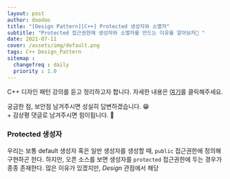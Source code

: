 ```yaml
---
layout: post
author: doodoo
title: "[Design Pattern][C++] Protected 생성자와 소멸자"
subtitle: "Protected 접근권한에 생성자와 소멸자를 만드는 이유를 알아보자👏 "
date: 2021-07-11
cover: /assets/img/default.png
tags: C++ Design_Pattern
sitemap :
  changefreq : daily
  priority : 1.0
---
```

C++ 디자인 패턴 강의를 듣고 정리하고자 합니다. 자세한 내용은 [여기](https://0xd00d00.github.io/2021/07/11/design_pattern_1.html)를 클릭해주세요.

궁금한 점, 보안점 남겨주시면 성실히 답변하겠습니다. 😁 <br>
\+ 감상평 댓글로 남겨주시면 힘이됩니다. 🙇

### Protected 생성자
우리는 보통 default 생성자 혹은 일반 생성자를 생성할 때, `public` 접근권한에
정의해 구현하곤 한다. 하지만, 오픈 소스를 보면 생성자를 `protected` 접근권한에
두는 경우가 종종 존재한다. 많은 이유가 있겠지만, *Design* 관점에서 해당 
